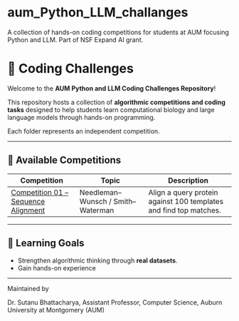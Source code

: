 # aum_Python_LLM_challanges
A collection of hands-on coding competitions for students at AUM focusing Python and LLM. Part of NSF Expand AI grant. 
# 🧬 Coding Challenges

Welcome to the **AUM Python and LLM Coding Challenges Repository**!

This repository hosts a collection of **algorithmic competitions and coding tasks** designed to help students learn computational biology and large language models through hands-on programming.

Each folder represents an independent competition.

---

## 🧩 Available Competitions

| Competition | Topic | Description |
|--------------|--------|-------------|
| [Competition 01 – Sequence Alignment](./competition_01_sequence_alignment) | Needleman–Wunsch / Smith–Waterman | Align a query protein against 100 templates and find top matches. |


---

## 🧠 Learning Goals
- Strengthen algorithmic thinking through **real datasets**.  
- Gain hands-on experience 

---

Maintained by

Dr. Sutanu Bhattacharya,
Assistant Professor, Computer Science,
Auburn University at Montgomery (AUM)
